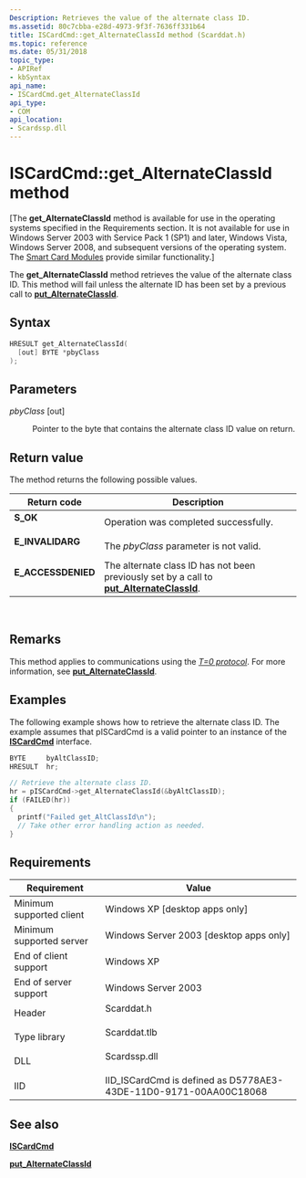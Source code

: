 ```yaml
---
Description: Retrieves the value of the alternate class ID.
ms.assetid: 80c7cbba-e28d-4973-9f3f-7636ff331b64
title: ISCardCmd::get_AlternateClassId method (Scarddat.h)
ms.topic: reference
ms.date: 05/31/2018
topic_type: 
- APIRef
- kbSyntax
api_name: 
- ISCardCmd.get_AlternateClassId
api_type: 
- COM
api_location: 
- Scardssp.dll
---
```


# ISCardCmd::get\_AlternateClassId method

\[The **get\_AlternateClassId** method is available for use in the operating systems specified in the Requirements section. It is not available for use in Windows Server 2003 with Service Pack 1 (SP1) and later, Windows Vista, Windows Server 2008, and subsequent versions of the operating system. The [Smart Card Modules](/previous-versions/windows/desktop/secsmart/smart-card-modules) provide similar functionality.\]

The **get\_AlternateClassId** method retrieves the value of the alternate class ID. This method will fail unless the alternate ID has been set by a previous call to [**put\_AlternateClassId**](iscardcmd-put-alternateclassid.md).

## Syntax


```C++
HRESULT get_AlternateClassId(
  [out] BYTE *pbyClass
);
```



## Parameters

<dl> <dt>

*pbyClass* \[out\]
</dt> <dd>

Pointer to the byte that contains the alternate class ID value on return.

</dd> </dl>

## Return value

The method returns the following possible values.



| Return code                                                                                    | Description                                                                                                                                 |
|------------------------------------------------------------------------------------------------|---------------------------------------------------------------------------------------------------------------------------------------------|
| <dl> <dt>**S\_OK**</dt> </dl>           | Operation was completed successfully.<br/>                                                                                            |
| <dl> <dt>**E\_INVALIDARG**</dt> </dl>   | The *pbyClass* parameter is not valid.<br/>                                                                                           |
| <dl> <dt>**E\_ACCESSDENIED**</dt> </dl> | The alternate class ID has not been previously set by a call to [**put\_AlternateClassId**](iscardcmd-put-alternateclassid.md).<br/> |



 

## Remarks

This method applies to communications using the [*T=0 protocol*](../secgloss/t-gly.md). For more information, see [**put\_AlternateClassId**](iscardcmd-put-alternateclassid.md).

## Examples

The following example shows how to retrieve the alternate class ID. The example assumes that pISCardCmd is a valid pointer to an instance of the [**ISCardCmd**](iscardcmd.md) interface.


```C++
BYTE     byAltClassID;
HRESULT  hr;

// Retrieve the alternate class ID.
hr = pISCardCmd->get_AlternateClassId(&byAltClassID);
if (FAILED(hr))
{
  printf("Failed get_AltClassId\n");
  // Take other error handling action as needed.
}
```



## Requirements



| Requirement | Value |
|-------------------------------------|-----------------------------------------------------------------------------------------|
| Minimum supported client<br/> | Windows XP \[desktop apps only\]<br/>                                             |
| Minimum supported server<br/> | Windows Server 2003 \[desktop apps only\]<br/>                                    |
| End of client support<br/>    | Windows XP<br/>                                                                   |
| End of server support<br/>    | Windows Server 2003<br/>                                                          |
| Header<br/>                   | <dl> <dt>Scarddat.h</dt> </dl>   |
| Type library<br/>             | <dl> <dt>Scarddat.tlb</dt> </dl> |
| DLL<br/>                      | <dl> <dt>Scardssp.dll</dt> </dl> |
| IID<br/>                      | IID\_ISCardCmd is defined as D5778AE3-43DE-11D0-9171-00AA00C18068<br/>            |



## See also

<dl> <dt>

[**ISCardCmd**](iscardcmd.md)
</dt> <dt>

[**put\_AlternateClassId**](iscardcmd-put-alternateclassid.md)
</dt> </dl>

 

 
